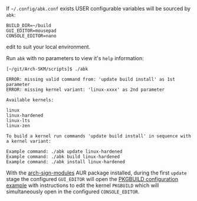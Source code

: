 If `~/.config/abk.conf` exists USER configurable variables will be sourced by `abk`:
```
BUILD_DIR=~/build
GUI_EDITOR=mousepad
CONSOLE_EDITOR=nano
```

edit to suit your local environment.

Run `abk` with no parameters to view it's `help` information:

```
[~/git/Arch-SKM/scripts]$ ./abk

ERROR: missing valid command from: 'update build install' as 1st parameter
ERROR: missing kernel variant: 'linux-xxxx' as 2nd parameter

Available kernels:

linux
linux-hardened
linux-lts
linux-zen

To build a kernel run commands 'update build install' in sequence with a kernel variant:

Example command: ./abk update linux-hardened
Example command: ./abk build linux-hardened
Example command: ./abk install linux-hardened
```
With the [arch-sign-modules](https://aur.archlinux.org/packages/arch-sign-modules/) AUR package installed, during the first `update` stage the configured `GUI_EDITOR` will open the [PKGBUILD configuration example](https://github.com/itoffshore/Arch-SKM/blob/master/Arch-Linux-PKGBUILD-example) with instructions to edit the kernel `PKGBUILD` which will simultaneously open in the configured `CONSOLE_EDITOR`.
